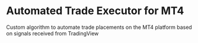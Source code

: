 # Automated Trade Executor for MT4
 Custom algorithm to automate trade placements on the MT4 platform based on signals received from TradingView
